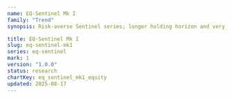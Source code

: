 ```yaml
---
name: EQ-Sentinel Mk I
family: "Trend"
synopsis: Risk-averse Sentinel series; longer holding horizon and very low volatility.

title: EQ-Sentinel Mk I
slug: eq-sentinel-mk1
series: eq-sentinel
mark: 1
version: "1.0.0"
status: research
chartKey: eq_sentinel_mk1_equity
updated: 2025-08-17
---
```


